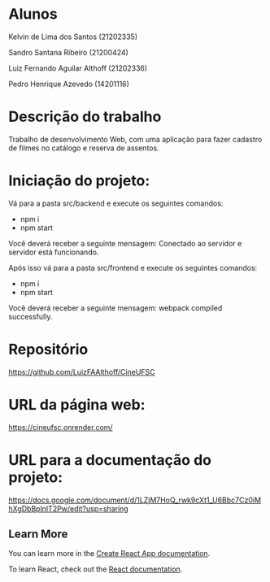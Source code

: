 # Alunos
Kelvin de Lima dos Santos (21202335)

Sandro Santana Ribeiro (21200424)

Luiz Fernando Aguilar Althoff (21202336)

Pedro Henrique Azevedo (14201116)

# Descrição do trabalho

Trabalho de desenvolvimento Web, com uma aplicação para fazer cadastro de filmes no catálogo e reserva de assentos.

# Iniciação do projeto:

Vá para a pasta src/backend e execute os seguintes comandos:
- npm i
- npm start

Você deverá receber a seguinte mensagem: Conectado ao servidor e servidor está funcionando.

Após isso vá para a pasta src/frontend e execute os seguintes comandos:
- npm i
- npm start

Você deverá receber a seguinte mensagem: webpack compiled successfully.

# Repositório

https://github.com/LuizFAAlthoff/CineUFSC

# URL da página web:

https://cineufsc.onrender.com/

# URL para a documentação do projeto:
https://docs.google.com/document/d/1LZjM7HoQ_rwk9cXt1_U6Bbc7Cz0iMhXgDbBplnIT2Pw/edit?usp=sharing

## Learn More

You can learn more in the [Create React App documentation](https://facebook.github.io/create-react-app/docs/getting-started).

To learn React, check out the [React documentation](https://reactjs.org/).
